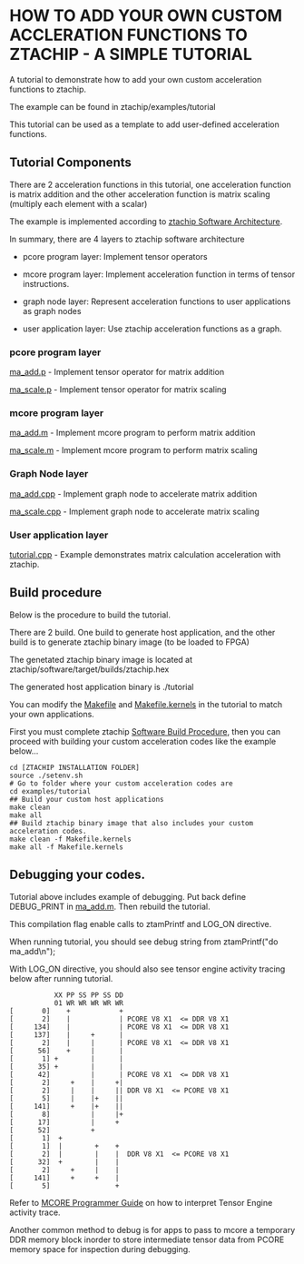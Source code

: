 # HOW TO ADD YOUR OWN CUSTOM ACCLERATION FUNCTIONS TO ZTACHIP - A SIMPLE TUTORIAL

A tutorial to demonstrate how to add your own custom acceleration functions to ztachip. 

The example can be found in ztachip/examples/tutorial

This tutorial can be used as a template to add user-defined acceleration functions.

## Tutorial Components

There are 2 acceleration functions in this tutorial, one acceleration function is matrix addition and the other
acceleration function is matrix scaling (multiply each element with a scalar)

The example is implemented according to [ztachip Software Architecture](https://github.com/ztachip/ztachip/blob/master/Documentation/SoftwareArchitecture.md). 

In summary, there are 4 layers to ztachip software architecture

   - pcore program layer: Implement tensor operators

   - mcore program layer: Implement acceleration function in terms of tensor instructions.

   - graph node layer: Represent acceleration functions to user applications as graph nodes

   - user application layer: Use ztachip acceleration functions as a graph.

### pcore program layer 

[ma_add.p](https://github.com/ztachip/ztachip/blob/master/examples/tutorial/kernels/ma_add.p) - Implement tensor operator for matrix addition

[ma_scale.p](https://github.com/ztachip/ztachip/blob/master/examples/tutorial/kernels/ma_scale.p) - Implement tensor operator for matrix scaling

### mcore program layer

[ma_add.m](https://github.com/ztachip/ztachip/blob/master/examples/tutorial/kernels/ma_add.m) - Implement mcore program to perform matrix addition

[ma_scale.m](https://github.com/ztachip/ztachip/blob/master/examples/tutorial/kernels/ma_scale.m) - Implement mcore program to perform matrix scaling

### Graph Node layer

[ma_add.cpp](https://github.com/ztachip/ztachip/blob/master/examples/tutorial/ma_add.cpp) - Implement graph node to accelerate matrix addition

[ma_scale.cpp](https://github.com/ztachip/ztachip/blob/master/examples/tutorial/ma_scale.cpp) - Implement graph node to accelerate matrix scaling 

### User application layer

[tutorial.cpp](https://github.com/ztachip/ztachip/blob/master/examples/tutorial/tutorial.cpp) - Example demonstrates matrix calculation acceleration with ztachip.


## Build procedure

Below is the procedure to build the tutorial.

There are 2 build. One build to generate host application, and the other build is to generate ztachip binary image (to be loaded to FPGA)

The genetated ztachip binary image is located at ztachip/software/target/builds/ztachip.hex

The generated host application binary is ./tutorial

You can modify the [Makefile](https://github.com/ztachip/ztachip/blob/master/examples/tutorial/Makefile) and [Makefile.kernels](https://github.com/ztachip/ztachip/blob/master/examples/tutorial/Makefile.kernels) in the tutorial to match your own applications.

First you must complete ztachip [Software Build Procedure](https://github.com/ztachip/ztachip/blob/master/Documentation/BuildProcedure.md), then you can proceed with building your custom acceleration codes like the example below...

```
cd [ZTACHIP INSTALLATION FOLDER]
source ./setenv.sh
# Go to folder where your custom acceleration codes are
cd examples/tutorial
## Build your custom host applications
make clean
make all
## Build ztachip binary image that also includes your custom acceleration codes.
make clean -f Makefile.kernels
make all -f Makefile.kernels
```

## Debugging your codes.

Tutorial above includes example of debugging. Put back define DEBUG_PRINT in [ma_add.m](https://github.com/ztachip/ztachip/blob/master/examples/tutorial/kernels/ma_add.m). Then rebuild the tutorial.

This compilation flag enable calls to ztamPrintf and LOG_ON directive.

When running tutorial, you should see debug string from ztamPrintf("do ma_add\n");

With LOG_ON directive, you should also see tensor engine activity tracing below after running tutorial.

```
           XX PP SS PP SS DD
           01 WR WR WR WR WR
[       0]    +            +
[       2]    |            | PCORE V8 X1  <= DDR V8 X1 
[     134]    |            | PCORE V8 X1  <= DDR V8 X1 
[     137]    |     +      |
[       2]    |     |      | PCORE V8 X1  <= DDR V8 X1 
[      56]    +     |      |
[       1] +        |      |
[      35] +        |      |
[      42]          |      | PCORE V8 X1  <= DDR V8 X1 
[       2]     +    |     +|
[       2]     |    |     || DDR V8 X1  <= PCORE V8 X1 
[       5]     |    |+    ||
[     141]     +    |+    ||
[       8]          |     |+
[      17]          |     + 
[      52]          +       
[       1]  +               
[       1]  |        +    + 
[       2]  |        |    |  DDR V8 X1  <= PCORE V8 X1 
[      32]  +        |    | 
[       2]     +     |    | 
[     141]     +     +    | 
[       5]                + 
```

Refer to [MCORE Programmer Guide](https://github.com/ztachip/ztachip/blob/master/Documentation/mcore_programmer_guide.md) on
how to interpret Tensor Engine activity trace.

Another common method to debug is for apps to pass to mcore a temporary DDR memory block inorder to store intermediate tensor data from PCORE memory space for inspection during debugging.




